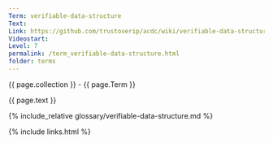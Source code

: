 ```yaml
---
Term: verifiable-data-structure
Text: 
Link: https://github.com/trustoverip/acdc/wiki/verifiable-data-structure.md
Videostart: 
Level: 7
permalink: /term_verifiable-data-structure.html
folder: terms
---
```


{{ page.collection }} - {{ page.Term }}

   {{ page.text }}

{% include_relative glossary/verifiable-data-structure.md %}

 {% include links.html %} 

